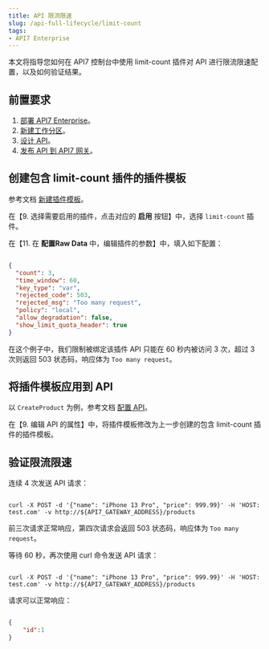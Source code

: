 ```yaml
---
title: API 限流限速
slug: /api-full-lifecycle/limit-count
tags:
- API7 Enterprise
---
```


本文将指导您如何在 API7 控制台中使用 limit-count 插件对 API 进行限流限速配置，以及如何验证结果。

## 前置要求

1. [部署 API7 Enterprise](https://docs.apiseven.com/enterprise/installation/docker)。
2. [新建工作分区](https://docs.apiseven.com/enterprise/user-manual/cluster/workspace#新建工作分区)。
3. [设计 API](https://docs.apiseven.com/enterprise/api-full-lifecycle/design-apis)。
4. [发布 API 到 API7 网关](https://docs.apiseven.com/enterprise/api-full-lifecycle/publish-apis)。

## 创建包含 limit-count 插件的插件模板

参考文档 [新建插件模板](https://docs.apiseven.com/enterprise/user-manual/cluster/plugin-template#新建插件模板)。

在【9. 选择需要启用的插件，点击对应的 **启用** 按钮】中，选择 `limit-count` 插件。

在【11. 在 **配置Raw Data** 中，编辑插件的参数】中，填入如下配置：

```json

{
  "count": 3,
  "time_window": 60,
  "key_type": "var",
  "rejected_code": 503,
  "rejected_msg": "Too many request",
  "policy": "local",
  "allow_degradation": false,
  "show_limit_quota_header": true
}

```
在这个例子中，我们限制被绑定该插件 API 只能在 60 秒内被访问 3 次，超过 3 次则返回 503 状态码，响应体为 `Too many request`。

## 将插件模板应用到 API

以 `CreateProduct` 为例，参考文档 [配置 API](https://docs.apiseven.com/enterprise/user-manual/cluster/api#配置-api)。

在【9. 编辑 API 的属性】中，将插件模板修改为上一步创建的包含 limit-count 插件的插件模板。

## 验证限流限速

连续 4 次发送 API 请求：

```shell

curl -X POST -d '{"name": "iPhone 13 Pro", "price": 999.99}' -H 'HOST: test.com' -v http://${API7_GATEWAY_ADDRESS}/products
```
前三次请求正常响应，第四次请求会返回 503 状态码，响应体为 `Too many request`。

等待 60 秒，再次使用 curl 命令发送 API 请求：

```shell

curl -X POST -d '{"name": "iPhone 13 Pro", "price": 999.99}' -H 'HOST: test.com' -v http://${API7_GATEWAY_ADDRESS}/products

```
请求可以正常响应：

```json

{
    "id":1
}

```
